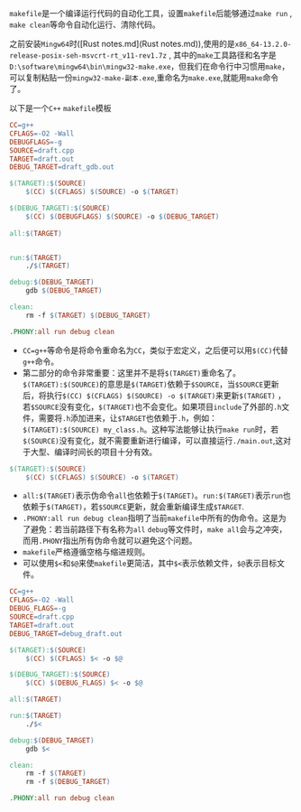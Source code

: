 `makefile`是一个编译运行代码的自动化工具，设置`makefile`后能够通过`make run` , `make clean`等命令自动化运行、清除代码。

之前安装`Mingw64`时([Rust notes.md](Rust notes.md)),使用的是`x86_64-13.2.0-release-posix-seh-msvcrt-rt_v11-rev1.7z` , 其中的`make`工具路径和名字是`D:\software\mingw64\bin\mingw32-make.exe`，但我们在命令行中习惯用`make`，可以复制粘贴一份`mingw32-make-副本.exe`,重命名为`make.exe`,就能用`make`命令了。

以下是一个`C++` `makefile`模板

```makefile
CC=g++
CFLAGS=-O2 -Wall
DEBUGFLAGS=-g
SOURCE=draft.cpp
TARGET=draft.out
DEBUG_TARGET=draft_gdb.out

$(TARGET):$(SOURCE)
	$(CC) $(CFLAGS) $(SOURCE) -o $(TARGET)

$(DEBUG_TARGET):$(SOURCE)
	$(CC) $(DEBUGFLAGS) $(SOURCE) -o $(DEBUG_TARGET)
	
all:$(TARGET)


run:$(TARGET)
	./$(TARGET)

debug:$(DEBUG_TARGET)
	gdb $(DEBUG_TARGET)

clean:
	rm -f $(TARGET) $(DEBUG_TARGET)

.PHONY:all run debug clean
```

* `CC=g++`等命令是将命令重命名为`CC`，类似于宏定义，之后便可以用`$(CC)`代替`g++`命令。
* 第二部分的命令非常重要：这里并不是将`$(TARGET)`重命名了。`$(TARGET):$(SOURCE)`的意思是`$(TARGET)`依赖于`$SOURCE`，当`$SOURCE`更新后，将执行`$(CC) $(CFLAGS) $(SOURCE) -o $(TARGET)`来更新`$(TARGET)` ， 若`$SOURCE`没有变化，`$(TARGET)`也不会变化。如果项目`include`了外部的`.h`文件，需要将`.h`添加进来，让`$TARGET`也依赖于`.h`，例如：`$(TARGET):$(SOURCE) my_class.h`。这种写法能够让执行`make run`时，若`$(SOURCE)`没有变化，就不需要重新进行编译，可以直接运行`./main.out`,这对于大型、编译时间长的项目十分有效。

```makefile
$(TARGET):$(SOURCE)
	$(CC) $(CFLAGS) $(SOURCE) -o $(TARGET)
```

* `all:$(TARGET)`表示伪命令`all`也依赖于`$(TARGET)`。`run:$(TARGET)`表示`run`也依赖于`$(TARGET)`，若`$SOURCE`更新，就会重新编译生成`$TARGET`.
* `.PHONY:all run debug clean`指明了当前`makefile`中所有的伪命令。这是为了避免：若当前路径下有名称为`all` `debug`等文件时，`make all`会与之冲突，而用`.PHONY`指出所有伪命令就可以避免这个问题。
* `makefile`严格遵循空格与缩进规则。
* 可以使用`$<`和`$@`来使`makefile`更简洁，其中`$<`表示依赖文件，`$@`表示目标文件。

```makefile
CC=g++
CFLAGS=-O2 -Wall
DEBUG_FLAGS=-g
SOURCE=draft.cpp
TARGET=draft.out
DEBUG_TARGET=debug_draft.out

$(TARGET):$(SOURCE)
	$(CC) $(CFLAGS) $< -o $@

$(DEBUG_TARGET):$(SOURCE)
	$(CC) $(DEBUG_FLAGS) $< -o $@

all:$(TARGET)

run:$(TARGET)
	./$<

debug:$(DEBUG_TARGET)
	gdb $<

clean:
	rm -f $(TARGET) 
	rm -f $(DEBUG_TARGET)

.PHONY:all run debug clean
```

